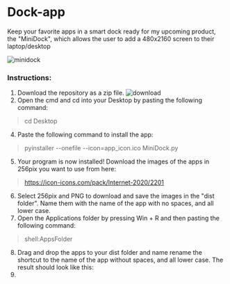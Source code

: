 # Dock-app
Keep your favorite apps in a smart dock ready for my upcoming product, the "MiniDock", which allows the user to add a 480x2160 screen to their laptop/desktop

![minidock](https://user-images.githubusercontent.com/63688331/111854360-1adff680-88dc-11eb-8ffe-e4e5e5f576ba.PNG)

### Instructions:
1. Download the repository as a zip file.
      ![download](https://user-images.githubusercontent.com/63688331/111855319-85dffc00-88e1-11eb-8823-efe1014e0b1a.png)
3. Open the cmd and cd into your Desktop by pasting the following command:
  > cd Desktop
4. Paste the following command to install the app:
  > pyinstaller --onefile --icon=app_icon.ico MiniDock.py
5. Your program is now installed! Download the images of the apps in 256pix you want to use from here:
  > https://icon-icons.com/pack/Internet-2020/2201
6. Select 256pix and PNG to download and save the images in the "dist folder". Name them with the name of the app with no spaces, and all lower case.
7. Open the Applications folder by pressing Win + R and then pasting the following command:
  > shell:AppsFolder
8. Drag and drop the apps to your dist folder and name rename the shortcut to the name of the app without spaces, and all lower case. The result should look like this:
9. 
